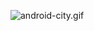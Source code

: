 ![android-city.gif](http://upload-images.jianshu.io/upload_images/3023966-96c43274f8dea43b.gif?imageMogr2/auto-orient/strip)
